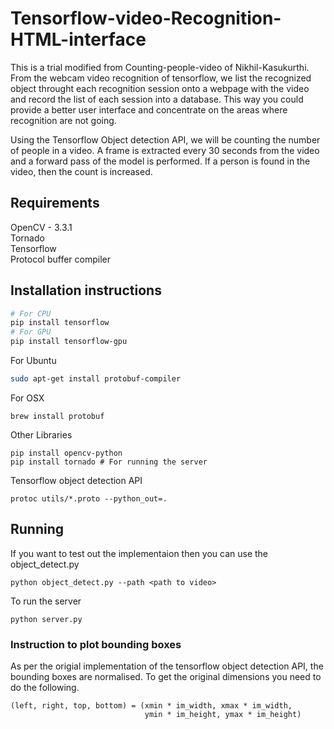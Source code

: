 # Tensorflow-video-Recognition-HTML-interface
This is a trial modified from Counting-people-video of Nikhil-Kasukurthi. 
From the webcam video recognition of tensorflow, we list the recognized object throught each recognition session onto a webpage with the video and record the list of each session into a database. This way you could provide a better user interface and concentrate on the areas where recognition are not going. 

Using the Tensorflow Object detection API, we will be counting the number of people in a video. A frame is extracted every 30 seconds from the video and a forward pass of the model is performed. If a person is found in the video, then the count is increased. 

## Requirements
OpenCV - 3.3.1<br/>
Tornado<br/>
Tensorflow<br/>
Protocol buffer compiler

## Installation instructions
``` bash
# For CPU
pip install tensorflow
# For GPU
pip install tensorflow-gpu
```
For Ubuntu 
``` bash
sudo apt-get install protobuf-compiler 
```
For OSX
```
brew install protobuf
```
Other Libraries
```
pip install opencv-python
pip install tornado # For running the server 
```
Tensorflow object detection API
```
protoc utils/*.proto --python_out=.
```

## Running
If you want to test out the implementaion then you can use the object_detect.py<br/>
```
python object_detect.py --path <path to video>
```

To run the server<br/>
```
python server.py
```

### Instruction to plot bounding boxes
As per the origial implementation of the tensorflow object detection API, the bounding boxes are normalised. To get the original dimensions you need to do the following. 

```
(left, right, top, bottom) = (xmin * im_width, xmax * im_width,
                              ymin * im_height, ymax * im_height)
```
